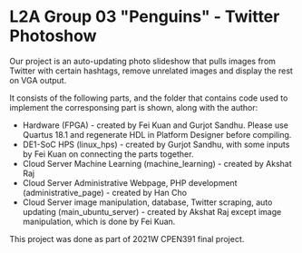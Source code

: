 # L2A Group 03 "Penguins" - Twitter Photoshow
Our project is an auto-updating photo slideshow that pulls images from Twitter with certain hashtags, remove unrelated images and display the rest on VGA output.

It consists of the following parts, and the folder that contains code used to implement the corresponsing part is shown, along with the author:
 - Hardware (FPGA) - created by Fei Kuan and Gurjot Sandhu. Please use Quartus 18.1 and regenerate HDL in Platform Designer before compiling.
 - DE1-SoC HPS (linux_hps) - created by Gurjot Sandhu, with some inputs by Fei Kuan on connecting the parts together.
 - Cloud Server Machine Learning (machine_learning) - created by Akshat Raj
 - Cloud Server Administrative Webpage, PHP development (administrative_page) - created by Han Cho
 - Cloud Server image manipulation, database, Twitter scraping, auto updating (main_ubuntu_server) - created by Akshat Raj except image manipulation, which is done by Fei Kuan.

This project was done as part of 2021W CPEN391 final project.
